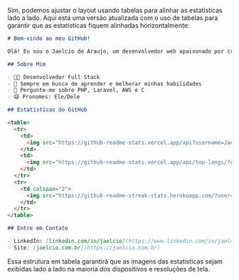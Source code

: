 Sim, podemos ajustar o layout usando tabelas para alinhar as estatísticas lado a lado. Aqui está uma versão atualizada com o uso de tabelas para garantir que as estatísticas fiquem alinhadas horizontalmente:

```markdown
# Bem-vindo ao meu GitHub!

Olá! Eu sou o Jaelcio de Araujo, um desenvolvedor web apaixonado por criar sistemas e websites incríveis. Aqui você encontrará projetos em PHP, Laravel, JavaScript e muito mais.

## Sobre Mim

- 👨‍💻 Desenvolvedor Full Stack
- 🌱 Sempre em busca de aprender e melhorar minhas habilidades
- 💬 Pergunte-me sobre PHP, Laravel, AWS e C
- 😄 Pronomes: Ele/Dele

## Estatísticas do GitHub

<table>
  <tr>
    <td>
      <img src="https://github-readme-stats.vercel.app/api?username=Jaelcio-de-Araujo&show_icons=true&theme=radical" alt="Estatísticas do GitHub">
    </td>
    <td>
      <img src="https://github-readme-stats.vercel.app/api/top-langs/?username=Jaelcio-de-Araujo&layout=compact&theme=radical" alt="Linguagens mais Usadas">
    </td>
  </tr>
  <tr>
    <td colspan="2">
      <img src="https://github-readme-streak-stats.herokuapp.com/?user=Jaelcio-de-Araujo&theme=radical" alt="Contribuições">
    </td>
  </tr>
</table>

## Entre em Contato

- LinkedIn: [linkedin.com/in/jaelcio](https://www.linkedin.com/in/jaelcio-araujo/)
- Site: [jaelcio.com.br](https://jaelcio.com.br)
```

Essa estrutura em tabela garantirá que as imagens das estatísticas sejam exibidas lado a lado na maioria dos dispositivos e resoluções de tela.
